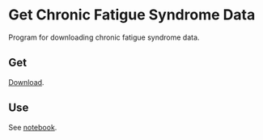 # Get Chronic Fatigue Syndrome Data

Program for downloading chronic fatigue syndrome data.

## Get

[Download](./).

## Use

See [notebook](notebook).
